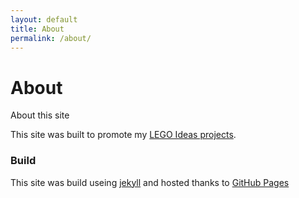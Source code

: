 ```yaml
---
layout: default
title: About
permalink: /about/
---
```


<div class="jumbotron">
  <div class="container text-center glow-text">
    <h1 class="jumbotron-title">About</h1>
    <p class="jumbotron-tagline">About this site</p>
  </div>
</div>

<div class="container">
  <p>This site was built to promote my <a href="https://ideas.lego.com/profile/awk888/projects">LEGO Ideas projects</a>.</p>
</div>

<div class="container">
  <h3>Build</h3>
  <p>This site was build useing <a href="https://jekyllrb.com/" target="_blank">jekyll</a> and hosted thanks to <a href="https://pages.github.com" target="_blank">GitHub Pages</a></p>
</div>
